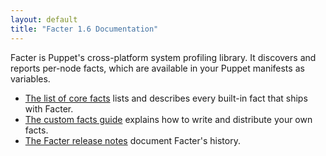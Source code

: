 ```yaml
---
layout: default
title: "Facter 1.6 Documentation"
---
```


Facter is Puppet's cross-platform system profiling library. It discovers and reports per-node facts, which are available in your Puppet manifests as variables.

* [The list of core facts](/facter/1.6/core_facts.html) lists and describes every built-in fact that ships with Facter.
* [The custom facts guide](/guides/custom_facts.html) explains how to write and distribute your own facts.
* [The Facter release notes](/facter/1.6/core_facts.html) document Facter's history.

